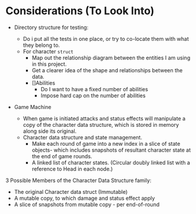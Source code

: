 # Considerations (To Look Into)

- Directory structure for testing:
  - Do i put all the tests in one place, or try to co-locate them with what they belong to.
  - For character `struct`
      - Map out the relationship diagram between the entities I am using in this project.
      - Get a clearer idea of the shape and relationships between the data.
      - []Abilities
          - Do I want to have a fixed number of abilities
          - Impose hard cap on the number of abilities

- Game Machine
  - When game is initiated attacks and status effects will manipulate a copy of the character data structure, which is stored in memory along side its original.
  - Character data structure and state management.
    - Make each round of game into a new index in a slice of state objects- which includes snapshots of resultant character state at the end of game rounds.
    - A linked list of character states. (Circular doubly linked list with a reference to Head in each node.)

3 Possible Members of the Character Data Structure family:
  - The original Character data struct (Immutable)
  - A mutable copy, to which damage and status effect apply
  - A slice of snapshots from mutable copy - per end-of-round
